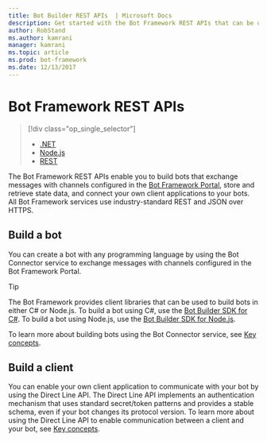 ```yaml
---
title: Bot Builder REST APIs  | Microsoft Docs
description: Get started with the Bot Framework REST APIs that can be used to build bots and clients that connect to bots.
author: RobStand
ms.author: kamrani
manager: kamrani
ms.topic: article
ms.prod: bot-framework
ms.date: 12/13/2017
---
```


# Bot Framework REST APIs
> [!div class="op_single_selector"]
> - [.NET](../dotnet/bot-builder-dotnet-overview.md)
> - [Node.js](../nodejs/bot-builder-nodejs-overview.md)
> - [REST](../rest-api/bot-framework-rest-overview.md)

The Bot Framework REST APIs enable you to build bots that exchange messages with channels configured in the <a href="https://dev.botframework.com/" target="_blank">Bot Framework Portal</a>, store and retrieve state data, and connect your own client applications to your bots. All Bot Framework services use industry-standard REST and JSON over HTTPS.

## Build a bot

You can create a bot with any programming language by using the Bot Connector service to exchange messages with channels configured in the Bot Framework Portal. 

> [!TIP]
> The Bot Framework provides client libraries that can be used to build bots in either C# or Node.js. 
> To build a bot using C#, use the [Bot Builder SDK for C#](../dotnet/bot-builder-dotnet-overview.md). 
> To build a bot using Node.js, use the [Bot Builder SDK for Node.js](../nodejs/index.md). 

To learn more about building bots using the Bot Connector service, see [Key concepts](bot-framework-rest-connector-concepts.md).

## Build a client

You can enable your own client application to communicate with your bot by using the Direct Line API. The Direct Line API implements an authentication mechanism that uses standard secret/token patterns and provides a stable schema, even if your bot changes its protocol version. To learn more about using the Direct Line API to enable communication between a client and your bot, see [Key concepts](bot-framework-rest-direct-line-3-0-concepts.md). 